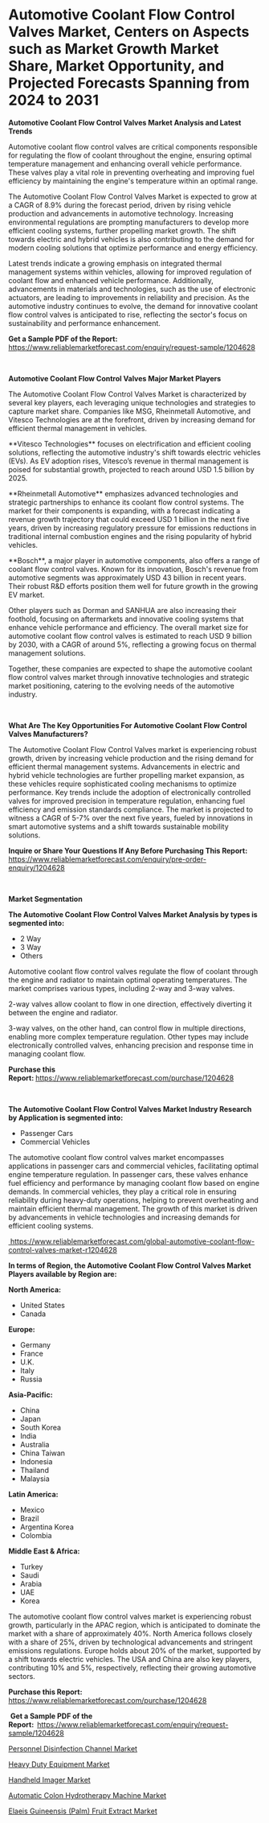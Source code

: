 <p><h1>Automotive Coolant Flow Control Valves Market, Centers on Aspects such as Market Growth Market Share, Market Opportunity, and Projected Forecasts Spanning from 2024 to 2031</h1></p><p><strong>Automotive Coolant Flow Control Valves Market Analysis and Latest Trends</strong></p>
<p><p>Automotive coolant flow control valves are critical components responsible for regulating the flow of coolant throughout the engine, ensuring optimal temperature management and enhancing overall vehicle performance. These valves play a vital role in preventing overheating and improving fuel efficiency by maintaining the engine's temperature within an optimal range.</p><p>The Automotive Coolant Flow Control Valves Market is expected to grow at a CAGR of 8.9% during the forecast period, driven by rising vehicle production and advancements in automotive technology. Increasing environmental regulations are prompting manufacturers to develop more efficient cooling systems, further propelling market growth. The shift towards electric and hybrid vehicles is also contributing to the demand for modern cooling solutions that optimize performance and energy efficiency.</p><p>Latest trends indicate a growing emphasis on integrated thermal management systems within vehicles, allowing for improved regulation of coolant flow and enhanced vehicle performance. Additionally, advancements in materials and technologies, such as the use of electronic actuators, are leading to improvements in reliability and precision. As the automotive industry continues to evolve, the demand for innovative coolant flow control valves is anticipated to rise, reflecting the sector's focus on sustainability and performance enhancement.</p></p>
<p><strong>Get a Sample PDF of the Report:&nbsp;</strong> <a href="https://www.reliablemarketforecast.com/enquiry/request-sample/1204628?utm_campaign=1130&utm_medium=2&utm_source=Github&utm_content=ia&utm_term=16102024&utm_id=automotive-coolant-flow-control-valves">https://www.reliablemarketforecast.com/enquiry/request-sample/1204628</a></p>
<p>&nbsp;</p>
<p><strong>Automotive Coolant Flow Control Valves Major Market Players</strong></p>
<p><p>The Automotive Coolant Flow Control Valves Market is characterized by several key players, each leveraging unique technologies and strategies to capture market share. Companies like MSG, Rheinmetall Automotive, and Vitesco Technologies are at the forefront, driven by increasing demand for efficient thermal management in vehicles.</p><p>**Vitesco Technologies** focuses on electrification and efficient cooling solutions, reflecting the automotive industry's shift towards electric vehicles (EVs). As EV adoption rises, Vitesco’s revenue in thermal management is poised for substantial growth, projected to reach around USD 1.5 billion by 2025.</p><p>**Rheinmetall Automotive** emphasizes advanced technologies and strategic partnerships to enhance its coolant flow control systems. The market for their components is expanding, with a forecast indicating a revenue growth trajectory that could exceed USD 1 billion in the next five years, driven by increasing regulatory pressure for emissions reductions in traditional internal combustion engines and the rising popularity of hybrid vehicles.</p><p>**Bosch**, a major player in automotive components, also offers a range of coolant flow control valves. Known for its innovation, Bosch's revenue from automotive segments was approximately USD 43 billion in recent years. Their robust R&D efforts position them well for future growth in the growing EV market.</p><p>Other players such as Dorman and SANHUA are also increasing their foothold, focusing on aftermarkets and innovative cooling systems that enhance vehicle performance and efficiency. The overall market size for automotive coolant flow control valves is estimated to reach USD 9 billion by 2030, with a CAGR of around 5%, reflecting a growing focus on thermal management solutions.</p><p>Together, these companies are expected to shape the automotive coolant flow control valves market through innovative technologies and strategic market positioning, catering to the evolving needs of the automotive industry.</p></p>
<p>&nbsp;</p>
<p><strong>What Are The Key Opportunities For Automotive Coolant Flow Control Valves Manufacturers?</strong></p>
<p><p>The Automotive Coolant Flow Control Valves market is experiencing robust growth, driven by increasing vehicle production and the rising demand for efficient thermal management systems. Advancements in electric and hybrid vehicle technologies are further propelling market expansion, as these vehicles require sophisticated cooling mechanisms to optimize performance. Key trends include the adoption of electronically controlled valves for improved precision in temperature regulation, enhancing fuel efficiency and emission standards compliance. The market is projected to witness a CAGR of 5-7% over the next five years, fueled by innovations in smart automotive systems and a shift towards sustainable mobility solutions.</p></p>
<p><strong>Inquire or Share Your Questions If Any Before Purchasing This Report:</strong> <a href="https://www.reliablemarketforecast.com/enquiry/pre-order-enquiry/1204628?utm_campaign=1130&utm_medium=2&utm_source=Github&utm_content=ia&utm_term=16102024&utm_id=automotive-coolant-flow-control-valves">https://www.reliablemarketforecast.com/enquiry/pre-order-enquiry/1204628</a></p>
<p>&nbsp;</p>
<p><strong>Market Segmentation</strong></p>
<p><strong>The Automotive Coolant Flow Control Valves Market Analysis by types is segmented into:</strong></p>
<p><ul><li>2 Way</li><li>3 Way</li><li>Others</li></ul></p>
<p><p>Automotive coolant flow control valves regulate the flow of coolant through the engine and radiator to maintain optimal operating temperatures. The market comprises various types, including 2-way and 3-way valves. </p><p>2-way valves allow coolant to flow in one direction, effectively diverting it between the engine and radiator. </p><p>3-way valves, on the other hand, can control flow in multiple directions, enabling more complex temperature regulation. Other types may include electronically controlled valves, enhancing precision and response time in managing coolant flow.</p></p>
<p><strong>Purchase this Report:&nbsp;</strong><a href="https://www.reliablemarketforecast.com/purchase/1204628?utm_campaign=1130&utm_medium=2&utm_source=Github&utm_content=ia&utm_term=16102024&utm_id=automotive-coolant-flow-control-valves">https://www.reliablemarketforecast.com/purchase/1204628</a></p>
<p>&nbsp;</p>
<p><strong>The Automotive Coolant Flow Control Valves Market Industry Research by Application is segmented into:</strong></p>
<p><ul><li>Passenger Cars</li><li>Commercial Vehicles</li></ul></p>
<p><p>The automotive coolant flow control valves market encompasses applications in passenger cars and commercial vehicles, facilitating optimal engine temperature regulation. In passenger cars, these valves enhance fuel efficiency and performance by managing coolant flow based on engine demands. In commercial vehicles, they play a critical role in ensuring reliability during heavy-duty operations, helping to prevent overheating and maintain efficient thermal management. The growth of this market is driven by advancements in vehicle technologies and increasing demands for efficient cooling systems.</p></p>
<p><a href="https://www.reliablemarketforecast.com/global-automotive-coolant-flow-control-valves-market-r1204628?utm_campaign=1130&utm_medium=2&utm_source=Github&utm_content=ia&utm_term=16102024&utm_id=automotive-coolant-flow-control-valves">&nbsp;https://www.reliablemarketforecast.com/global-automotive-coolant-flow-control-valves-market-r1204628</a></p>
<p><strong>In terms of Region, the Automotive Coolant Flow Control Valves Market Players available by Region are:</strong></p>
<p>
    <p> <strong> North America: </strong>
        <ul>
            <li>United States</li>
            <li>Canada</li>
        </ul>
        </p> 
    <p> <strong> Europe: </strong>
        <ul>
            <li>Germany</li>
            <li>France</li>
            <li>U.K.</li>
            <li>Italy</li>
            <li>Russia</li>
        </ul>
        </p> 
    <p> <strong> Asia-Pacific: </strong>
        <ul>
            <li>China</li>
            <li>Japan</li>
            <li>South Korea</li>
            <li>India</li>
            <li>Australia</li>
            <li>China Taiwan</li>
            <li>Indonesia</li>
            <li>Thailand</li>
            <li>Malaysia</li>
        </ul>
        </p> 
    <p> <strong> Latin America: </strong>
        <ul>
            <li>Mexico</li>
            <li>Brazil</li>
            <li>Argentina Korea</li>
            <li>Colombia</li>
        </ul>
        </p> 
    <p> <strong> Middle East & Africa: </strong>
        <ul>
            <li>Turkey</li>
            <li>Saudi</li>
            <li>Arabia</li>
            <li>UAE</li>
            <li>Korea</li>
        </ul>
    </p>
    </p>
<p><p>The automotive coolant flow control valves market is experiencing robust growth, particularly in the APAC region, which is anticipated to dominate the market with a share of approximately 40%. North America follows closely with a share of 25%, driven by technological advancements and stringent emissions regulations. Europe holds about 20% of the market, supported by a shift towards electric vehicles. The USA and China are also key players, contributing 10% and 5%, respectively, reflecting their growing automotive sectors.</p></p>
<p><strong>Purchase this Report: </strong><a href="https://www.reliablemarketforecast.com/purchase/1204628?utm_campaign=1130&utm_medium=2&utm_source=Github&utm_content=ia&utm_term=16102024&utm_id=automotive-coolant-flow-control-valves">https://www.reliablemarketforecast.com/purchase/1204628</a></p>
<p>&nbsp;<strong>Get a Sample PDF of the Report:&nbsp;&nbsp;</strong><a href="https://www.reliablemarketforecast.com/enquiry/request-sample/1204628?utm_campaign=1130&utm_medium=2&utm_source=Github&utm_content=ia&utm_term=16102024&utm_id=automotive-coolant-flow-control-valves">https://www.reliablemarketforecast.com/enquiry/request-sample/1204628</a></p>
<p><strong></strong></p>
<p><p><a href="https://github.com/brookiqhurne/Market-Research-Report-List-1/blob/main/personnel-disinfection-channel-market.md?utm_campaign=1130&utm_medium=2&utm_source=Github&utm_content=ia&utm_term=16102024&utm_id=automotive-coolant-flow-control-valves">Personnel Disinfection Channel Market</a></p><p><a href="https://issuu.com/reportprime-2/docs/heavy-duty-equipment-market-size-20_5ccf89e884cf6a?utm_campaign=1130&utm_medium=2&utm_source=Github&utm_content=ia&utm_term=16102024&utm_id=automotive-coolant-flow-control-valves">Heavy Duty Equipment Market</a></p><p><a href="https://issuu.com/reportprime-2/docs/handheld-imager-market-size-2030.pp_970581c1d63e53?utm_campaign=1130&utm_medium=2&utm_source=Github&utm_content=ia&utm_term=16102024&utm_id=automotive-coolant-flow-control-valves">Handheld Imager Market</a></p><p><a href="https://github.com/diedrer4btm/Market-Research-Report-List-1/blob/main/automatic-colon-hydrotherapy-machine-market.md?utm_campaign=1130&utm_medium=2&utm_source=Github&utm_content=ia&utm_term=16102024&utm_id=automotive-coolant-flow-control-valves">Automatic Colon Hydrotherapy Machine Market</a></p><p><a href="https://www.linkedin.com/pulse/trends-global-elaeis-guineensis-palm-fruit-extract-market-forecast-adbmc?utm_campaign=1130&utm_medium=2&utm_source=Github&utm_content=ia&utm_term=16102024&utm_id=automotive-coolant-flow-control-valves">Elaeis Guineensis (Palm) Fruit Extract Market</a></p></p>